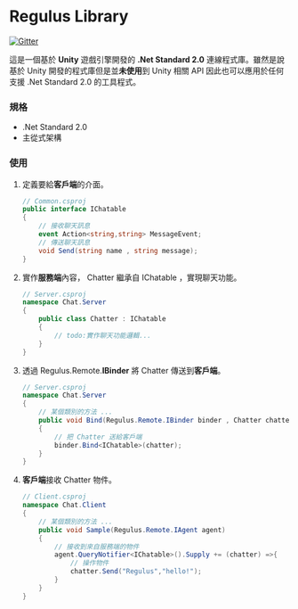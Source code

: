 # Regulus Library

<!-- [![Build status](https://ci.appveyor.com/api/projects/status/2wtsf61u87qg62cc?svg=true)](https://ci.appveyor.com/project/jiowchern/regulus)[![GitHub release](https://img.shields.io/github/release/jiowchern/regulus.svg?style=flat-square)](https://github.com/jiowchern/Regulus/releases)[![Gitter](https://badges.gitter.im/JoinChat.svg)](https://gitter.im/Regulus-Library)   -->

[![Gitter](https://badges.gitter.im/JoinChat.svg)](https://gitter.im/Regulus-Library)

這是一個基於 **Unity** 遊戲引擎開發的 **.Net Standard 2.0** 連線程式庫。雖然是說基於 Unity 開發的程式庫但是並**未使用**到 Unity 相關 API 因此也可以應用於任何支援 .Net Standard 2.0 的工具程式。

### 規格
* .Net Standard 2.0
* 主從式架構


### 使用

1. 定義要給**客戶端**的介面。  
	```csharp
	// Common.csproj
	public interface IChatable 
	{
		// 接收聊天訊息
		event Action<string,string> MessageEvent;
		// 傳送聊天訊息
		void Send(string name , string message);
	}
	```
2. 實作**服務端**內容， Chatter 繼承自 IChatable ，實現聊天功能。
	```csharp
	// Server.csproj
	namespace Chat.Server
	{
		public class Chatter : IChatable
		{
			// todo:實作聊天功能邏輯...			
		}
	}
	```
3. 透過 Regulus.Remote.**IBinder** 將 Chatter 傳送到**客戶端**。
	```csharp
	// Server.csproj
	namespace Chat.Server
	{
		// 某個類別的方法 ...
		public void Bind(Regulus.Remote.IBinder binder , Chatter chatter)
		{
			// 把 Chatter 送給客戶端
			binder.Bind<IChatable>(chatter);
		}
	}
	```
4. **客戶端**接收 Chatter 物件。
	```csharp
	// Client.csproj
	namespace Chat.Client
	{
		// 某個類別的方法 ...
		public void Sample(Regulus.Remote.IAgent agent)
		{
			// 接收到來自服務端的物件 
			agent.QueryNotifier<IChatable>().Supply += (chatter) =>{
				// 操作物件
				chatter.Send("Regulus","hello!");
			}
		}
	}
	```

